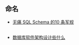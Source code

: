 ## 命名
- [无痛 SQL Schema 的10 条军规](https://www.linux.cn/article-6157-1.html)

## 
- [数据库软件架构设计些什么](http://mp.weixin.qq.com/s?__biz=MjM5ODYxMDA5OQ==&mid=400465735&idx=1&sn=8d7067de4cc8f73ea5558f07e0a9340e&scene=0#wechat_redirect)
